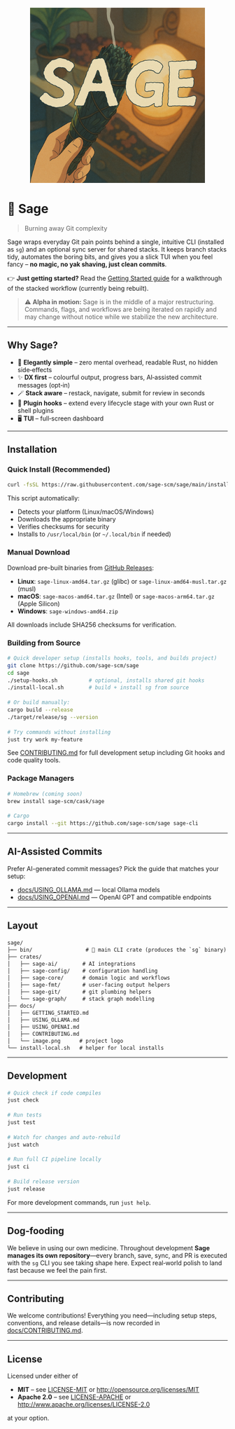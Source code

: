 <p align="center">
  <img src="./docs/image.png" width="400" alt="Sage logo" />
</p>

# 🌿 Sage

> Burning away Git complexity

Sage wraps everyday Git pain points behind a single, intuitive CLI (installed as `sg`) and an optional sync server for shared stacks. It keeps branch stacks tidy, automates the boring bits, and gives you a slick TUI when you feel fancy – **no magic, no yak shaving, just clean commits**.

👉 **Just getting started?** Read the [Getting Started guide](docs/GETTING_STARTED.md) for a walkthrough of the stacked workflow (currently being rebuilt).

> ⚠️ **Alpha in motion:** Sage is in the middle of a major restructuring. Commands, flags, and workflows are being iterated on rapidly and may change without notice while we stabilize the new architecture.

---

## Why Sage?

* 🌱 **Elegantly simple** – zero mental overhead, readable Rust, no hidden
  side‑effects
* ✨ **DX first** – colourful output, progress bars, AI‑assisted commit
  messages (opt‑in)
* 🪄 **Stack aware** – restack, navigate, submit for review in seconds
* 🔌 **Plugin hooks** – extend every lifecycle stage with your own Rust or
  shell plugins
* 🖥️ **TUI** – full‑screen dashboard

---

## Installation

### Quick Install (Recommended)

```bash
curl -fsSL https://raw.githubusercontent.com/sage-scm/sage/main/install.sh | sh
```

This script automatically:
- Detects your platform (Linux/macOS/Windows)
- Downloads the appropriate binary
- Verifies checksums for security
- Installs to `/usr/local/bin` (or `~/.local/bin` if needed)

### Manual Download

Download pre-built binaries from [GitHub Releases](https://github.com/sage-scm/sage/releases):

- **Linux**: `sage-linux-amd64.tar.gz` (glibc) or `sage-linux-amd64-musl.tar.gz` (musl)
- **macOS**: `sage-macos-amd64.tar.gz` (Intel) or `sage-macos-arm64.tar.gz` (Apple Silicon)  
- **Windows**: `sage-windows-amd64.zip`

All downloads include SHA256 checksums for verification.

### Building from Source

```bash
# Quick developer setup (installs hooks, tools, and builds project)
git clone https://github.com/sage-scm/sage
cd sage
./setup-hooks.sh          # optional, installs shared git hooks
./install-local.sh        # build + install sg from source

# Or build manually:
cargo build --release
./target/release/sg --version

# Try commands without installing
just try work my-feature
```

See [CONTRIBUTING.md](CONTRIBUTING.md) for full development setup including Git hooks and code quality tools.

### Package Managers

```bash
# Homebrew (coming soon)
brew install sage-scm/cask/sage

# Cargo
cargo install --git https://github.com/sage-scm/sage sage-cli
```

---

## AI-Assisted Commits

Prefer AI-generated commit messages? Pick the guide that matches your setup:

- [docs/USING_OLLAMA.md](docs/USING_OLLAMA.md) — local Ollama models
- [docs/USING_OPENAI.md](docs/USING_OPENAI.md) — OpenAI GPT and compatible endpoints

---

## Layout

```
sage/
├── bin/                 # 🌿 main CLI crate (produces the `sg` binary)
├── crates/
│   ├── sage-ai/        # AI integrations
│   ├── sage-config/    # configuration handling
│   ├── sage-core/      # domain logic and workflows
│   ├── sage-fmt/       # user-facing output helpers
│   ├── sage-git/       # git plumbing helpers
│   └── sage-graph/     # stack graph modelling
├── docs/
│   ├── GETTING_STARTED.md
│   ├── USING_OLLAMA.md
│   ├── USING_OPENAI.md
│   ├── CONTRIBUTING.md
│   └── image.png      # project logo
└── install-local.sh   # helper for local installs
```

---

## Development

```bash
# Quick check if code compiles
just check

# Run tests
just test

# Watch for changes and auto-rebuild
just watch

# Run full CI pipeline locally
just ci

# Build release version
just release
```

For more development commands, run `just help`.

---

## Dog‑fooding

We believe in using our own medicine. Throughout development **Sage manages its own repository**—every branch, save, sync, and PR is executed with the `sg` CLI you see taking shape here. Expect real‑world polish to land fast because we feel the pain first.

---

## Contributing

We welcome contributions! Everything you need—including setup steps, conventions, and release details—is now recorded in [docs/CONTRIBUTING.md](docs/CONTRIBUTING.md).

---

## License

Licensed under either of

* **MIT** – see [LICENSE-MIT](./LICENSE-MIT) or <http://opensource.org/licenses/MIT>
* **Apache 2.0** – see [LICENSE-APACHE](./LICENSE-APACHE) or <http://www.apache.org/licenses/LICENSE-2.0>

at your option.
